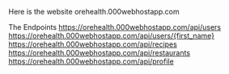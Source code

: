 Here is the website orehealth.000webhostapp.com


The Endpoints
https://orehealth.000webhostapp.com/api/users
https://orehealth.000webhostapp.com/api/users/{first_name}
https://orehealth.000webhostapp.com/api/recipes
https://orehealth.000webhostapp.com/api/restaurants
https://orehealth.000webhostapp.com/api/profile

